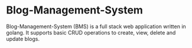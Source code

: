 # Blog-Management-System
Blog-Management-System (BMS) is a full stack web application written in golang. It supports basic CRUD operations to create, view, delete and update blogs.

